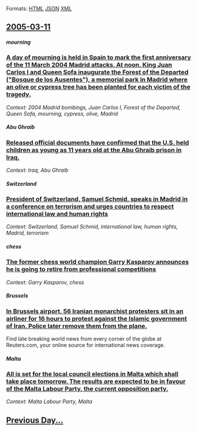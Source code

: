
Formats: [HTML](2005/03/11/index.html)  [JSON](2005/03/11/index.json)  [XML](2005/03/11/index.xml)  

## [2005-03-11](/news/2005/03/11/index.md)

##### mourning
### [ A day of mourning is held in Spain to mark the first anniversary of the 11 March 2004 Madrid attacks. At noon, King Juan Carlos I and Queen Sofa inaugurate the Forest of the Departed ("Bosque de los Ausentes"), a memorial park in Madrid where an olive or cypress tree has been planted for each victim of the tragedy. ](/news/2005/03/11/a-day-of-mourning-is-held-in-spain-to-mark-the-first-anniversary-of-the-11-march-2004-madrid-attacks-at-noon-king-juan-carlos-i-and-queen.md)
_Context: 2004 Madrid bombings, Juan Carlos I, Forest of the Departed, Queen Sofa, mourning, cypress, olive, Madrid_

##### Abu Ghraib
### [ Released official documents have confirmed that the U.S. held children as young as 11 years old at the Abu Ghraib prison in Iraq. ](/news/2005/03/11/released-official-documents-have-confirmed-that-the-u-s-held-children-as-young-as-11-years-old-at-the-abu-ghraib-prison-in-iraq.md)
_Context: Iraq, Abu Ghraib_

##### Switzerland
### [ President of Switzerland, Samuel Schmid, speaks in Madrid in a conference on terrorism and urges countries to respect international law and human rights ](/news/2005/03/11/president-of-switzerland-samuel-schmid-speaks-in-madrid-in-a-conference-on-terrorism-and-urges-countries-to-respect-international-law-and.md)
_Context: Switzerland, Samuel Schmid, international law, human rights, Madrid, terrorism_

##### chess
### [ The former chess world champion Garry Kasparov announces he is going to retire from professional competitions ](/news/2005/03/11/the-former-chess-world-champion-garry-kasparov-announces-he-is-going-to-retire-from-professional-competitions.md)
_Context: Garry Kasparov, chess_

##### Brussels
### [ In Brussels airport, 56 Iranian monarchist protesters sit in an airliner for 16 hours to protest against the Islamic government of Iran. Police later remove them from the plane. ](/news/2005/03/11/in-brussels-airport-56-iranian-monarchist-protesters-sit-in-an-airliner-for-16-hours-to-protest-against-the-islamic-government-of-iran-po.md)
Find late breaking world news from every corner of the globe at Reuters.com, your online source for international news coverage.

##### Malta
### [ All is set for the local council elections in Malta which shall take place tomorrow. The results are expected to be in favour of the Malta Labour Party, the current opposition party. ](/news/2005/03/11/all-is-set-for-the-local-council-elections-in-malta-which-shall-take-place-tomorrow-the-results-are-expected-to-be-in-favour-of-the-malta.md)
_Context: Malta Labour Party, Malta_

## [Previous Day...](/news/2005/03/10/index.md)

